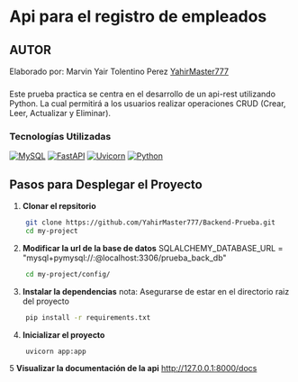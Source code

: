 # Api para el registro de empleados

## AUTOR
Elaborado por: Marvin Yair Tolentino Perez [YahirMaster777](https://github.com/YahirMaster777)

###
Este prueba practica se centra en el desarrollo de un api-rest utilizando Python.
La cual permitirá a los usuarios realizar operaciones CRUD (Crear, Leer, Actualizar y Eliminar).


### Tecnologías Utilizadas

[![MySQL](https://img.shields.io/badge/MySQL-4479A1?style=for-the-badge&logo=mysql&logoColor=white)](https://www.mysql.com/)
[![FastAPI](https://img.shields.io/badge/FastAPI-005571?style=for-the-badge&logo=fastapi&logoColor=white)](https://fastapi.tiangolo.com/)
[![Uvicorn](https://img.shields.io/badge/Uvicorn-FFFFFF?style=for-the-badge&logo=uvicorn&logoColor=black)](https://www.uvicorn.org/)
[![Python](https://img.shields.io/badge/Python-3776AB?style=for-the-badge&logo=python&logoColor=white)](https://www.python.org/downloads/)

## Pasos para Desplegar el Proyecto

1. **Clonar el repsitorio**

```bash
    git clone https://github.com/YahirMaster777/Backend-Prueba.git
    cd my-project
```

2. **Modificar la url de la base de datos**
    SQLALCHEMY_DATABASE_URL = "mysql+pymysql://<user>:<pass>@localhost:3306/prueba_back_db"
```bash
    cd my-project/config/
```

3. **Instalar la dependencias**
    nota: Asegurarse de estar en el directorio raiz del proyecto
```bash
    pip install -r requirements.txt
```
4. **Inicializar el proyecto**
```bash
    uvicorn app:app
```
5 **Visualizar la documentación de la api**
    http://127.0.0.1:8000/docs 
    
